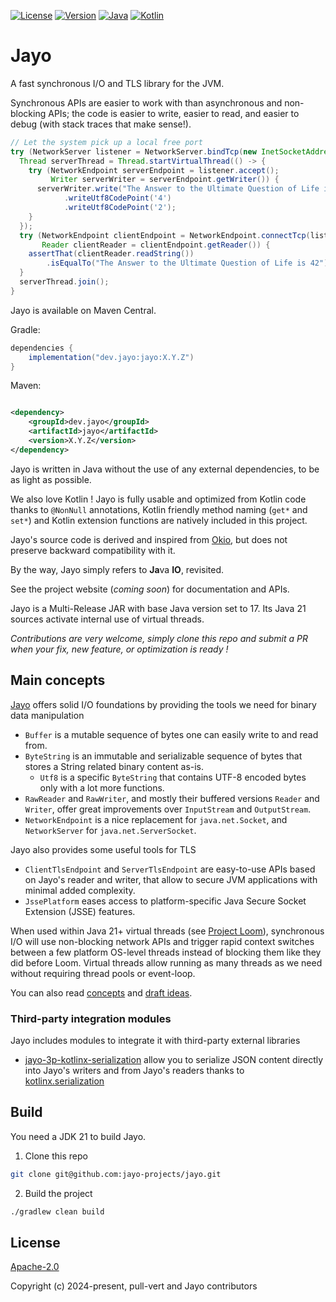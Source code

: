 [![License](https://img.shields.io/badge/license-Apache%20License%202.0-blue.svg?logo=apache&style=flat-square)](https://www.apache.org/licenses/LICENSE-2.0)
[![Version](https://img.shields.io/maven-central/v/dev.jayo/jayo?logo=apache-maven&color=&style=flat-square)](https://central.sonatype.com/artifact/dev.jayo/jayo)
[![Java](https://img.shields.io/badge/Java-17%20/%2021-ED8B00?logo=openjdk&logoColor=white&style=flat-square)](https://www.java.com/en/download/help/whatis_java.html)
[![Kotlin](https://img.shields.io/badge/kotlin-2.2.0-blue.svg?logo=kotlin&style=flat-square)](http://kotlinlang.org)

# Jayo

A fast synchronous I/O and TLS library for the JVM.

Synchronous APIs are easier to work with than asynchronous and non-blocking APIs; the code is easier to write, easier to
read, and easier to debug (with stack traces that make sense!).

```java
// Let the system pick up a local free port
try (NetworkServer listener = NetworkServer.bindTcp(new InetSocketAddress(0))) {
  Thread serverThread = Thread.startVirtualThread(() -> {
    try (NetworkEndpoint serverEndpoint = listener.accept();
         Writer serverWriter = serverEndpoint.getWriter()) {
      serverWriter.write("The Answer to the Ultimate Question of Life is ")
            .writeUtf8CodePoint('4')
            .writeUtf8CodePoint('2');
    }
  });
  try (NetworkEndpoint clientEndpoint = NetworkEndpoint.connectTcp(listener.getLocalAddress());
       Reader clientReader = clientEndpoint.getReader()) {
    assertThat(clientReader.readString())
        .isEqualTo("The Answer to the Ultimate Question of Life is 42");
  }
  serverThread.join();
}
```

Jayo is available on Maven Central.

Gradle:
```groovy
dependencies {
    implementation("dev.jayo:jayo:X.Y.Z")
}
```

Maven:
```xml

<dependency>
    <groupId>dev.jayo</groupId>
    <artifactId>jayo</artifactId>
    <version>X.Y.Z</version>
</dependency>
```

Jayo is written in Java without the use of any external dependencies, to be as light as possible.

We also love Kotlin ! Jayo is fully usable and optimized from Kotlin code thanks to `@NonNull` annotations, Kotlin
friendly method naming (`get*` and `set*`) and Kotlin extension functions are natively included in this project.

Jayo's source code is derived and inspired from [Okio](https://github.com/square/okio), but does not preserve backward
compatibility with it.

By the way, Jayo simply refers to **Ja**va **IO**, revisited.

See the project website (*coming soon*) for documentation and APIs.

Jayo is a Multi-Release JAR with base Java version set to 17. Its Java 21 sources activate internal use of virtual
threads.

*Contributions are very welcome, simply clone this repo and submit a PR when your fix, new feature, or optimization is
ready !*

## Main concepts

[Jayo](./core) offers solid I/O foundations by providing the tools we need for binary data manipulation
* `Buffer` is a mutable sequence of bytes one can easily write to and read from.
* `ByteString` is an immutable and serializable sequence of bytes that stores a String related binary content as-is.
  * `Utf8` is a specific `ByteString` that contains UTF-8 encoded bytes only with a lot more functions.
* `RawReader` and `RawWriter`, and mostly their buffered versions `Reader` and `Writer`, offer great improvements over
`InputStream` and `OutputStream`.
* `NetworkEndpoint` is a nice replacement for `java.net.Socket`, and `NetworkServer` for `java.net.ServerSocket`.

Jayo also provides some useful tools for TLS
* `ClientTlsEndpoint` and `ServerTlsEndpoint` are easy-to-use APIs based on Jayo's reader and writer, that allow to
secure JVM applications with minimal added complexity.
* `JssePlatform` eases access to platform-specific Java Secure Socket Extension (JSSE) features.

When used within Java 21+ virtual threads (see [Project Loom](https://openjdk.org/projects/loom/)), synchronous I/O will
use non-blocking network APIs and trigger rapid context switches between a few platform OS-level threads instead of
blocking them like they did before Loom. Virtual threads allow running as many threads as we need without requiring
thread pools or event-loop.

You can also read [concepts](CONCEPT.md) and [draft ideas](DRAFT_IDEAS.md).

### Third-party integration modules

Jayo includes modules to integrate it with third-party external libraries
* [jayo-3p-kotlinx-serialization](./third-party/kotlinx-serial) allow you to serialize JSON content directly into Jayo's writers and
from Jayo's readers thanks to [kotlinx.serialization](https://github.com/Kotlin/kotlinx.serialization)

## Build

You need a JDK 21 to build Jayo.

1. Clone this repo

```bash
git clone git@github.com:jayo-projects/jayo.git
```

2. Build the project

```bash
./gradlew clean build
```

## License

[Apache-2.0](https://opensource.org/license/apache-2-0)

Copyright (c) 2024-present, pull-vert and Jayo contributors
